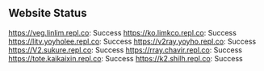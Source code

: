 ## Website Status
https://veg.linlim.repl.co: Success
https://ko.limkco.repl.co: Success
https://litv.yoyholee.repl.co: Success
https://v2ray.yoyho.repl.co: Success
https://V2.sukure.repl.co: Success
https://rray.chavir.repl.co: Success
https://tote.kaikaixin.repl.co: Success
https://k2.shilh.repl.co: Success
